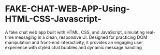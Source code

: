 # FAKE-CHAT-WEB-APP-Using-HTML-CSS-Javascript-
A fake chat web app built with HTML, CSS, and JavaScript, simulating real-time messaging in a clean, responsive UI. Designed for practicing DOM manipulation and front-end interactivity, it provides an engaging user experience with styled chat bubbles and dynamic message handling
